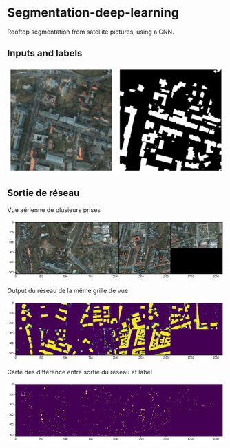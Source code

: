 # Segmentation-deep-learning

Rooftop segmentation from satellite pictures, using a CNN. 

## Inputs and labels 

<img src = "images/vue_aerienne.png" width ="250">  <img src = "images/verite_terrain.png" width ="250"> 



## Sortie de réseau 

Vue aérienne de plusieurs prises 

<img src = "images/grille_vue_aerienne.png"> 

Output du réseau de la même grille de vue 

<img src = "images/output_reseau.png"> 

Carte des différence entre sortie du réseau et label

<img src = "images/difference_verite.png"> 


